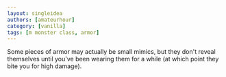 ```yaml
---
layout: singleidea
authors: [amateurhour]
category: [vanilla]
tags: [m monster class, armor]
---
```

Some pieces of armor may actually be small mimics, but they don't reveal
themselves until you've been wearing them for a while (at which point they bite
you for high damage).
